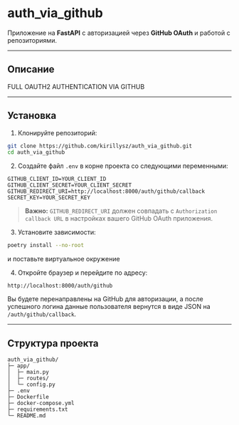# auth\_via\_github

Приложение на **FastAPI** с авторизацией через **GitHub OAuth** и работой с репозиториями.

---

## Описание

FULL OAUTH2 AUTHENTICATION VIA GITHUB

---

## Установка

1. Клонируйте репозиторий:

```bash
git clone https://github.com/kirillysz/auth_via_github.git
cd auth_via_github
```

2. Создайте файл `.env` в корне проекта со следующими переменными:

```env
GITHUB_CLIENT_ID=YOUR_CLIENT_ID
GITHUB_CLIENT_SECRET=YOUR_CLIENT_SECRET
GITHUB_REDIRECT_URI=http://localhost:8000/auth/github/callback
SECRET_KEY=YOUR_SECRET_KEY
```

> **Важно:** `GITHUB_REDIRECT_URI` должен совпадать с `Authorization callback URL` в настройках вашего GitHub OAuth приложения.

3. Установите зависимости:

```bash
poetry install --no-root
```
и поставьте виртуальное окружение

4. Откройте браузер и перейдите по адресу:

```
http://localhost:8000/auth/github
```

Вы будете перенаправлены на GitHub для авторизации, а после успешного логина данные пользователя вернутся в виде JSON на `/auth/github/callback`.

---

## Структура проекта

```
auth_via_github/
├─ app/
│  ├─ main.py
│  ├─ routes/
│  └─ config.py
├─ .env
├─ Dockerfile
├─ docker-compose.yml
├─ requirements.txt
└─ README.md
```

